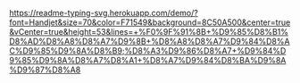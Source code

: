 https://readme-typing-svg.herokuapp.com/demo/?font=Handjet&size=70&color=F71549&background=8C50A500&center=true&vCenter=true&height=53&lines=+%F0%9F%91%8B+%D9%85%D8%B1%D8%AD%D8%A8%D8%A7%D9%8B+%D8%A8%D8%A7%D9%84%D8%AC%D9%85%D9%8A%D8%B9;%D8%A3%D9%86%D8%A7+%D9%84%D9%85%D9%8A%D8%A7%D8%A1+%D8%A7%D9%84%D8%BA%D9%8A%D9%87%D8%A8
